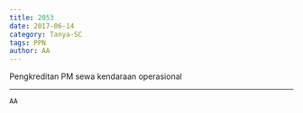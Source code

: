 ```yaml
---
title: 2053
date: 2017-06-14
category: Tanya-SC
tags: PPN
author: AA
---
```


Pengkreditan PM sewa kendaraan operasional

---



`AA`
